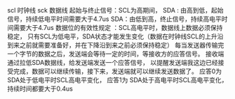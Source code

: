 
scl 时钟线
sck 数据线
起始与终止信号：SCL为高期间，
SDA : 由高到低，起始信号，持续低电平时间需要大于4.7us
SDA：由低到高，终止信号，持续高电平时间需要大于4.7us
数据位的有效性规定 ：SCL高电平时，数据线上数据必须保持稳定，
只有SCL为低电平，SDA状态才能发生变化（数据在时钟线SCL的上升沿到来之前就需要准备好，并在下降沿到来之前必须保持稳定）
  每当发送器传输完一个字节的数据之后，发送端会等待一定的时间，等接收方的应答信号。
  接收端通过拉低SDA数据线，给发送端发送一个应答信号，
  以提醒发送端我这边已经接受完成，数据可以继续传输，接下来，发送端就可以继续发送数据了。
  应答0为
  SDA处于低电平时SCL高电平变化，
  应答1为
  SDA处于高电平时SCL高电平变化，
  持续时间都要大于0.4us
